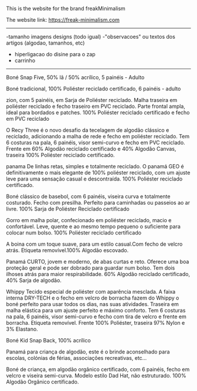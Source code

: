 This is the website for the brand freakMinimalism

The website link: https://freak-minimalism.com


------------------------------------------

-tamanho imagens designs (todo igual)
-"observacoes" ou textos dos artigos (algodao, tamanhos, etc)

- hiperligacao do disine para o zap
- carrinho


--------------
Boné Snap Five, 50% lã / 50% acrílico, 5 painéis - Adulto

Boné tradicional, 100% Poliéster reciclado certificado, 6 painéis - adulto

zion, com 5 painéis, em Sarja de Poliéster reciclado. Malha traseira em poliéster reciclado e fecho traseiro em PVC reciclado. Parte frontal ampla, ideal para bordados e patches. 100% Poliéster reciclado certificado e fecho em PVC reciclado

O Recy Three é o novo desafio da tecelagem de algodão clássico e reciclado, adicionando a malha de rede e fecho em poliéster reciclado. Tem 6 costuras na pala, 6 painéis, visor semi-curvo e fecho em PVC reciclado. Frente em 60% Algodão reciclado certificado e 40% Algodão Canvas, traseira 100% Poliéster reciclado certificado.

panama De linhas retas, simples e totalmente reciclado. O panamá GEO é definitivamente o mais elegante de 100% poliéster reciclado, com um ajuste leve para uma sensação casual e descontraída. 100% Poliéster reciclado certificado.

Boné clássico de basebol, com 6 painéis, viseira curva e totalmente costurado. Fecho com presilha. Perfeito para caminhadas ou passeios ao ar livre. 100% Sarja de Poliéster Reciclado certificado

Gorro em malha polar, confecionado em poliéster reciclado, macio e confortável. Leve, quente e ao mesmo tempo pequeno o suficiente para colocar num bolso. 100% Poliéster reciclado certificado

A boina com um toque suave, para um estilo casual.Com fecho de velcro atrás. Etiqueta removível.100% Algodão escovado.

Panamá CURTO, jovem e moderno, de abas curtas e reto. Oferece uma boa proteção geral e pode ser dobrado para guardar num bolso. Tem dois ilhoses atrás para maior respirabilidade. 60% Algodão reciclado certificado, 40% Sarja de algodão.

Whippy Tecido especial de poliéster com aparência mesclada. A faixa interna DRY-TECH e o fecho em velcro de borracha fazem do Whippy o boné perfeito para usar todos os dias, nas suas atividades. Traseira em malha elástica para um ajuste perfeito e máximo conforto. Tem 6 costuras na pala, 6 painéis, visor semi-curvo e fecho com tira de velcro e frente em borracha. Etiqueta removível. Frente 100% Poliéster, traseira 97% Nylon e 3% Elastano.

Boné Kid Snap Back, 100% acrílico

Panamá para criança de algodão, este é o brinde aconselhado para escolas, colónias de férias, associações recreativas, etc…

Boné de criança, em algodão orgânico certificado, com 6 painéis, fecho em velcro e viseira semi-curva. Modelo estilo Dad Hat, não estruturado. 100% Algodão Orgânico certificado.